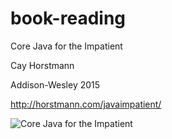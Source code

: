 # book-reading


Core Java for the Impatient

Cay Horstmann

Addison-Wesley 2015


http://horstmann.com/javaimpatient/


![Core Java for the Impatient](https://raw.githubusercontent.com/sdcuike/book-reading/master/images/CoreJavaForTheImpatient.jpg)